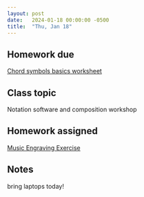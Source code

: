 ```yaml
---
layout: post
date:   2024-01-18 00:00:00 -0500
title:  "Thu, Jan 18"
---
```


## Homework due

[Chord symbols basics worksheet](https://viva.pressbooks.pub/openmusictheory/chapter/chord-symbols/#assignments)

## Class topic

Notation software and composition workshop

## Homework assigned

[Music Engraving Exercise](https://gmuedu-my.sharepoint.com/:b:/g/personal/mlavengo_gmu_edu/ETaWywkMF9tOrGv_MXkEzOEB9r0dGKLG8LMnYXjBVca5rg?e=5ZDN4b)

## Notes

bring laptops today!